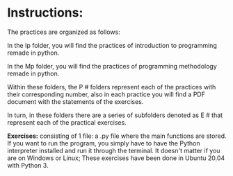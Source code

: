 # Instructions:
The practices are organized as follows:

In the Ip folder, you will find the practices of introduction to programming remade in python.

In the Mp folder, you will find the practices of programming methodology remade in python.

Within these folders, the P # folders represent each of the practices with their corresponding number, also in each practice you will find a PDF document with the statements of the exercises.

In turn, in these folders there are a series of subfolders denoted as E # that represent each of the practical exercises.

**Exercises:** consisting of 1 file: a .py file where the main functions are stored. If you want to run the program, you simply have to have the Python interpreter installed and run it through the terminal. It doesn't matter if you are on Windows or Linux; These exercises have been done in Ubuntu 20.04 with Python 3.
